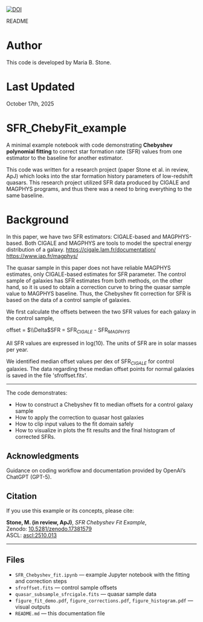 [![DOI](https://zenodo.org/badge/1078247259.svg)](https://doi.org/10.5281/zenodo.17381578)

README


# Author
This code is developed by Maria B. Stone.

# Last Updated
October 17th, 2025


# SFR_ChebyFit_example
A minimal example notebook with code demonstrating **Chebyshev polynomial fitting** to correct star formation rate (SFR) values from one estimator to the baseline for another estimator.

This code was written for a research project (paper Stone et al. in review, ApJ) which looks into the star formation history parameters of low-redshift quasars.
This research project utilized SFR data produced by CIGALE and MAGPHYS programs, and thus there was a need to bring everything to the same baseline.


# Background
In this paper, we have two SFR estimators: CIGALE-based and MAGPHYS-based.
Both CIGALE and MAGPHYS are tools to model the spectral energy distribution of a galaxy.
https://cigale.lam.fr/documentation/
https://www.iap.fr/magphys/

The quasar sample in this paper does not have reliable MAGPHYS estimates, only CIGALE-based estimates for SFR parameter.
The control sample of galaxies has SFR estimates from both methods, on the other hand,
so it is used to obtain a correction curve to bring the quasar sample value to MAGPHYS baseline.
Thus, the Chebyshev fit correction for SFR is based on the data of a control sample of galaxies.

We first calculate the offsets between the two SFR values for each galaxy in the control sample, 

offset = $\\Delta$SFR = SFR$_{CIGALE}$ - SFR$_{MAGPHYS}$

All SFR values are expressed in log(10). 
The units of SFR are in solar masses per year.

We identified median offset values per dex of SFR$_{CIGALE}$ for control galaxies.
The data regarding these median offset points for normal galaxies is saved in the file
'sfroffset.fits'.

-------

The code demonstrates:
- How to construct a Chebyshev fit to median offsets for a control galaxy sample
- How to apply the correction to quasar host galaxies
- How to clip input values to the fit domain safely
- How to visualize in plots the fit results and the final histogram of corrected SFRs.



## Acknowledgments
Guidance on coding workflow and documentation provided by OpenAI’s ChatGPT (GPT-5).



## Citation

If you use this example or its concepts, please cite:

**Stone, M. (in review, ApJ)**, *SFR Chebyshev Fit Example*,  
Zenodo: [10.5281/zenodo.17381579](https://doi.org/10.5281/zenodo.17381579)  
ASCL: [ascl:2510.013](https://ascl.net/2510.013)



--------


## Files

- `SFR_Chebyshev_fit.ipynb` — example Jupyter notebook with the fitting and correction steps  
- `sfroffset.fits` — control sample offsets  
- `quasar_subsample_sfrcigale.fits` — quasar sample data  
- `figure_fit_demo.pdf`, `figure_corrections.pdf`, `figure_histogram.pdf` — visual outputs  
- `README.md` — this documentation file  


